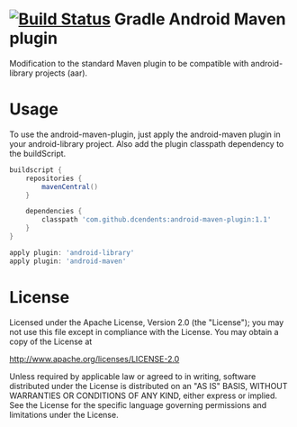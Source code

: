 [![Build Status](https://travis-ci.org/dcendents/android-maven-plugin.png)](https://travis-ci.org/dcendents/android-maven-plugin)
Gradle Android Maven plugin
====================

Modification to the standard Maven plugin to be compatible with android-library projects (aar).


Usage
====================

To use the android-maven-plugin, just apply the android-maven plugin in your android-library project.
Also add the plugin classpath dependency to the buildScript.

```Groovy
buildscript {
	repositories {
		mavenCentral()
	}

	dependencies {
		classpath 'com.github.dcendents:android-maven-plugin:1.1'
	}
}

apply plugin: 'android-library'
apply plugin: 'android-maven'
```
	
License
====================

Licensed under the Apache License, Version 2.0 (the "License");
you may not use this file except in compliance with the License.
You may obtain a copy of the License at

   http://www.apache.org/licenses/LICENSE-2.0

Unless required by applicable law or agreed to in writing, software
distributed under the License is distributed on an "AS IS" BASIS,
WITHOUT WARRANTIES OR CONDITIONS OF ANY KIND, either express or implied.
See the License for the specific language governing permissions and
limitations under the License.

